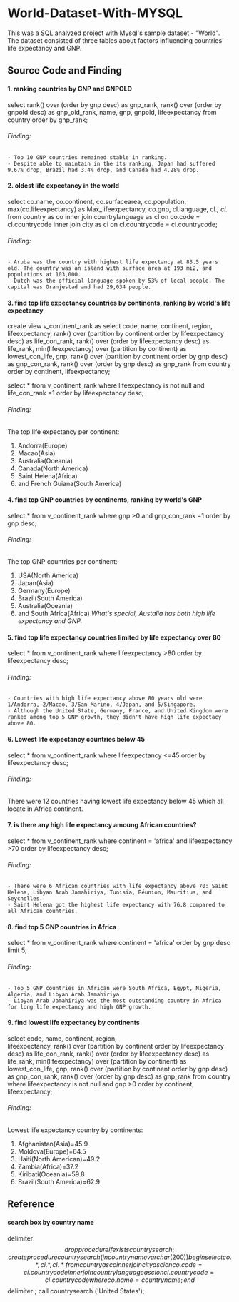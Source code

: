 # World-Dataset-With-MYSQL
This was a SQL analyzed project with Mysql's sample dataset - "World". The dataset consisted of three tables about factors influencing countries' life expectancy and GNP.


## Source Code and Finding

#### 1. ranking countries by GNP and GNPOLD
select rank() over (order by gnp desc) as gnp_rank, rank() over (order by gnpold desc) as gnp_old_rank, name, gnp, gnpold, lifeexpectancy from country order by gnp_rank;
###### 	Finding:
	- Top 10 GNP countries remained stable in ranking.
	- Despite able to maintain in the its ranking, Japan had suffered 9.67% drop, Brazil had 3.4% drop, and Canada had 4.28% drop.


#### 2. oldest life expectancy in the world
select co.name, co.continent, co.surfacearea, co.population, max(co.lifeexpectancy) as Max_lifeexpectancy, co.gnp, cl.language, cl.*, ci.*
from country as co
inner join countrylanguage as cl
on co.code = cl.countrycode
inner join city as ci
on cl.countrycode = ci.countrycode;
###### Finding:
	- Aruba was the country with highest life expectancy at 83.5 years old. The country was an island with surface area at 193 mi2, and populations at 103,000.
	- Dutch was the official language spoken by 53% of local people. The capital was Oranjestad and had 29,034 people. 

#### 3. find top life expectancy countries by continents, ranking by world's life expectancy
create view v_continent_rank as 
		select code, name, continent, region,  
			lifeexpectancy, rank() over (partition by continent order by lifeexpectancy desc) as life_con_rank, rank() over (order by lifeexpectancy desc) as life_rank, min(lifeexpectancy) over (partition by continent) as lowest_con_life,
			gnp, rank() over (partition by continent order by gnp desc) as gnp_con_rank, rank() over (order by gnp desc) as gnp_rank
		from country 
		order by continent, lifeexpectancy;

select * from v_continent_rank where lifeexpectancy is not null and life_con_rank =1 order by lifeexpectancy desc;
###### Finding:
The top life expectancy per continent: 
1. Andorra(Europe)
2. Macao(Asia)
3. Australia(Oceania)
4. Canada(North America)
5. Saint Helena(Africa)
6. and French Guiana(South America)

#### 4. find top GNP countries by continents, ranking by world's GNP
select * from v_continent_rank where gnp >0 and gnp_con_rank =1 order by gnp desc;
###### 	Finding:
The top GNP countries per continent: 
1. USA(North America)
2. Japan(Asia)
3. Germany(Europe)
4. Brazil(South America)
5. Australia(Oceania)
6. and South Africa(Africa)
*What's special, Austalia has both high life expectancy and GNP.* 

#### 5. find top life expectancy countries limited by life expectancy over 80
select * from v_continent_rank where lifeexpectancy >80 order by lifeexpectancy desc;
###### 	Finding:
	- Countries with high life expectancy above 80 years old were 1/Andorra, 2/Macao, 3/San Marino, 4/Japan, and 5/Singapore.
	- Although the United State, Germany, France, and United Kingdom were ranked among top 5 GNP growth, they didn't have high life expectacy above 80.  

#### 6. Lowest life expectancy countries below 45
select * from v_continent_rank where lifeexpectancy <=45 order by lifeexpectancy desc;
###### 	Finding:
There were 12 countries having lowest life expectancy below 45 which all locate in Africa continent. 

#### 7. is there any high life expectancy amoung African countries?
select * from v_continent_rank where continent = 'africa' and lifeexpectancy >70 order by lifeexpectancy desc;
###### 	Finding:
	- There were 6 African countries with life expectancy above 70: Saint Helena, Libyan Arab Jamahiriya, Tunisia, Réunion, Mauritius, and Seychelles. 
	- Saint Helena got the highest life expectancy with 76.8 compared to all African countries. 

#### 8. find top 5 GNP countries in Africa
select * from v_continent_rank where continent = 'africa' order by gnp desc limit 5;
###### 	Finding:
	- Top 5 GNP countries in African were South Africa, Egypt, Nigeria, Algeria, and Libyan Arab Jamahiriya.
	- Libyan Arab Jamahiriya was the most outstanding country in Africa for long life expectancy and high GNP growth. 

#### 9. find lowest life expectancy by continents
select code, name, continent, region,  
	lifeexpectancy, rank() over (partition by continent order by lifeexpectancy desc) as life_con_rank, rank() over (order by lifeexpectancy desc) as life_rank, min(lifeexpectancy) over (partition by continent) as lowest_con_life,
	gnp, rank() over (partition by continent order by gnp desc) as gnp_con_rank, rank() over (order by gnp desc) as gnp_rank
from country
where lifeexpectancy is not null and gnp >0 
order by continent, lifeexpectancy;
###### 	Finding:
Lowest life expectancy country by continents: 
1. Afghanistan(Asia)=45.9
2. Moldova(Europe)=64.5
3. Haiti(North American)=49.2 
4. Zambia(Africa)=37.2
5. Kiribati(Oceania)=59.8
6. Brazil(South America)=62.9


## Reference
#### search box by country name
delimiter $$
drop procedure if exists countrysearch;
create procedure countrysearch (in countryname varchar(200))
	begin
		select co.*, ci.*, cl.* from country as co
        inner join city as ci
        on co.code = ci.countrycode 
        inner join countrylanguage as cl
        on ci.countrycode = cl.countrycode
        where co.name = countryname;
	end $$
delimiter ;
call countrysearch ('United States');
